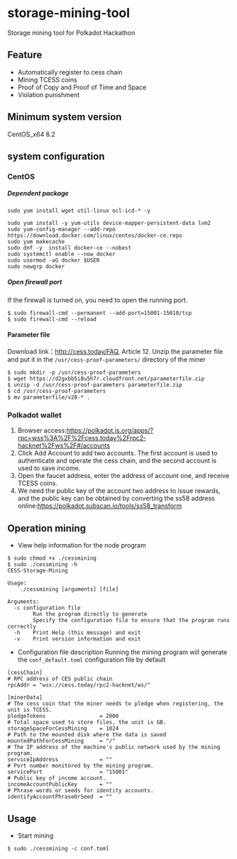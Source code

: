 # storage-mining-tool
Storage mining tool for Polkadot Hackathon

## Feature
* Automatically register to cess chain
* Mining TCESS coins
* Proof of Copy and Proof of Time and Space
* Violation punishment

## Minimum system version
CentOS_x64 8.2

## system configuration

### CentOS

##### Dependent package

```
sudo yum install wget util-linux ocl-icd-* -y

sudo yum install -y yum-utils device-mapper-persistent-data lvm2
sudo yum-config-manager --add-repo https://download.docker.com/linux/centos/docker-ce.repo
sudo yum makecache
sudo dnf -y  install docker-ce --nobest
sudo systemctl enable --now docker
sudo usermod -aG docker $USER
sudo newgrp docker
```

##### Open firewall port

If the firewall is turned on, you need to open the running port.

```
$ sudo firewall-cmd --permanent --add-port=15001-15010/tcp
$ sudo firewall-cmd --reload
```

#### Parameter file
Download link：http://cess.today/FAQ, Article 12.
Unzip the parameter file and put it in the `/usr/cess-proof-parameters/` directory of the miner
```
$ sudo mkdir -p /usr/cess-proof-parameters
$ wget https://d2gxbb5i8u5h7r.cloudfront.net/parameterfile.zip
$ unzip -d /usr/cess-proof-parameters parameterfile.zip
$ cd /usr/cess-proof-parameters
$ mv parameterfile/v28-* .
```

### Polkadot wallet
1. Browser access:https://polkadot.js.org/apps/?rpc=wss%3A%2F%2Fcess.today%2Frpc2-hacknet%2Fws%2F#/accounts
2. Click Add Account to add two accounts. The first account is used to authenticate and operate the cess chain, and the second account is used to save income.
3. Open the faucet address, enter the address of account one, and receive TCESS coins.
4. We need the public key of the account two address to issue rewards, and the public key can be obtained by converting the ss58 address online:https://polkadot.subscan.io/tools/ss58_transform

## Operation mining

* View help information for the node program

```
$ sudo chmod +x ./cessmining
$ sudo ./cessmining -h 
CESS-Storage-Mining

Usage:
    ./cessmining [arguments] [file]

Arguments:
  -c configuration file
        Run the program directly to generate
        Specify the configuration file to ensure that the program runs correctly
  -h    Print Help (this message) and exit
  -v    Print version information and exit
```

* Configuration file description
Running the mining program will generate the `conf_default.toml` configuration file by default
```
[cessChain]
# RPC address of CES public chain
rpcAddr = "wss://cess.today/rpc2-hacknet/ws/"

[minerData]
# The cess coin that the miner needs to pledge when registering, the unit is TCESS.
pledgeTokens                 = 2000
# Total space used to store files, the unit is GB.
storageSpaceForCessMining    = 1024
# Path to the mounted disk where the data is saved
mountedPathForCessMining     = "/"
# The IP address of the machine's public network used by the mining program.
serviceIpAddress             = ""
# Port number monitored by the mining program.
servicePort                  = "15001"
# Public key of income account.
incomeAccountPublicKey       = ""
# Phrase words or seeds for identity accounts.
identifyAccountPhraseOrSeed  = ""
```

## Usage

* Start mining
```
$ sudo ./cessmining -c conf.toml
```
